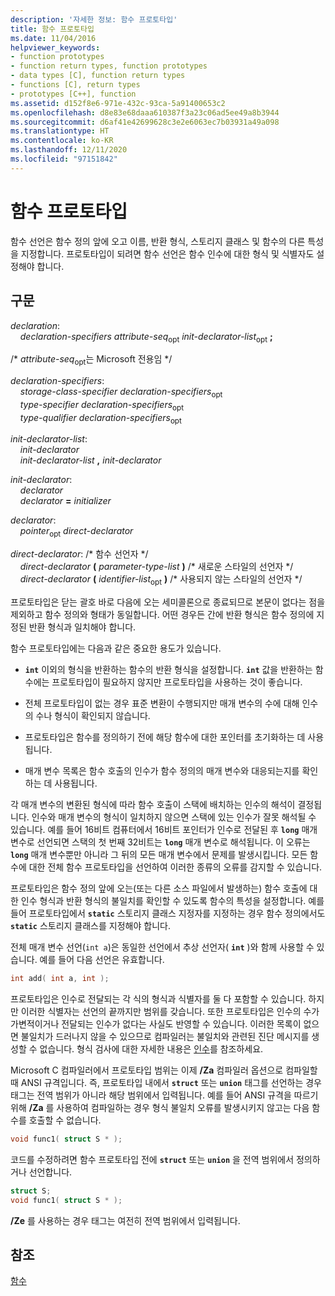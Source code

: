 ```yaml
---
description: '자세한 정보: 함수 프로토타입'
title: 함수 프로토타입
ms.date: 11/04/2016
helpviewer_keywords:
- function prototypes
- function return types, function prototypes
- data types [C], function return types
- functions [C], return types
- prototypes [C++], function
ms.assetid: d152f8e6-971e-432c-93ca-5a91400653c2
ms.openlocfilehash: d8e83e68daaa610387f3a23c06ad5ee49a8b3944
ms.sourcegitcommit: d6af41e42699628c3e2e6063ec7b03931a49a098
ms.translationtype: HT
ms.contentlocale: ko-KR
ms.lasthandoff: 12/11/2020
ms.locfileid: "97151842"
---
```

# <a name="function-prototypes"></a>함수 프로토타입

함수 선언은 함수 정의 앞에 오고 이름, 반환 형식, 스토리지 클래스 및 함수의 다른 특성을 지정합니다. 프로토타입이 되려면 함수 선언은 함수 인수에 대한 형식 및 식별자도 설정해야 합니다.

## <a name="syntax"></a>구문

*declaration*:<br/>
&nbsp;&nbsp;&nbsp;&nbsp;*declaration-specifiers* *attribute-seq*<sub>opt</sub> *init-declarator-list*<sub>opt</sub> **;**

/\* *attribute-seq*<sub>opt</sub>는 Microsoft 전용임 \*/

*declaration-specifiers*:<br/>
&nbsp;&nbsp;&nbsp;&nbsp;*storage-class-specifier* *declaration-specifiers*<sub>opt</sub> <br/>
&nbsp;&nbsp;&nbsp;&nbsp;*type-specifier* *declaration-specifiers*<sub>opt</sub> <br/>
&nbsp;&nbsp;&nbsp;&nbsp;*type-qualifier* *declaration-specifiers*<sub>opt</sub>

*init-declarator-list*:<br/>
&nbsp;&nbsp;&nbsp;&nbsp;*init-declarator*<br/>
&nbsp;&nbsp;&nbsp;&nbsp;*init-declarator-list*  **,**  *init-declarator*

*init-declarator*:<br/>
&nbsp;&nbsp;&nbsp;&nbsp;*declarator*<br/>
&nbsp;&nbsp;&nbsp;&nbsp;*declarator* **=** *initializer*

*declarator*:<br/>
&nbsp;&nbsp;&nbsp;&nbsp;*pointer*<sub>opt</sub> *direct-declarator*

*direct-declarator*: /\* 함수 선언자 \*/<br/>
&nbsp;&nbsp;&nbsp;&nbsp;*direct-declarator*  **(**  *parameter-type-list*  **)**   /\* 새로운 스타일의 선언자 \*/<br/>
&nbsp;&nbsp;&nbsp;&nbsp;*direct-declarator* **(** *identifier-list*<sub>opt</sub> **)**  /\* 사용되지 않는 스타일의 선언자 \*/

프로토타입은 닫는 괄호 바로 다음에 오는 세미콜론으로 종료되므로 본문이 없다는 점을 제외하고 함수 정의와 형태가 동일합니다. 어떤 경우든 간에 반환 형식은 함수 정의에 지정된 반환 형식과 일치해야 합니다.

함수 프로토타입에는 다음과 같은 중요한 용도가 있습니다.

- **`int`** 이외의 형식을 반환하는 함수의 반환 형식을 설정합니다. **`int`** 값을 반환하는 함수에는 프로토타입이 필요하지 않지만 프로토타입을 사용하는 것이 좋습니다.

- 전체 프로토타입이 없는 경우 표준 변환이 수행되지만 매개 변수의 수에 대해 인수의 수나 형식이 확인되지 않습니다.

- 프로토타입은 함수를 정의하기 전에 해당 함수에 대한 포인터를 초기화하는 데 사용됩니다.

- 매개 변수 목록은 함수 호출의 인수가 함수 정의의 매개 변수와 대응되는지를 확인하는 데 사용됩니다.

각 매개 변수의 변환된 형식에 따라 함수 호출이 스택에 배치하는 인수의 해석이 결정됩니다. 인수와 매개 변수의 형식이 일치하지 않으면 스택에 있는 인수가 잘못 해석될 수 있습니다. 예를 들어 16비트 컴퓨터에서 16비트 포인터가 인수로 전달된 후 **`long`** 매개 변수로 선언되면 스택의 첫 번째 32비트는 **`long`** 매개 변수로 해석됩니다. 이 오류는 **`long`** 매개 변수뿐만 아니라 그 뒤의 모든 매개 변수에서 문제를 발생시킵니다. 모든 함수에 대한 전체 함수 프로토타입을 선언하여 이러한 종류의 오류를 감지할 수 있습니다.

프로토타입은 함수 정의 앞에 오는(또는 다른 소스 파일에서 발생하는) 함수 호출에 대한 인수 형식과 반환 형식의 불일치를 확인할 수 있도록 함수의 특성을 설정합니다. 예를 들어 프로토타입에서 **`static`** 스토리지 클래스 지정자를 지정하는 경우 함수 정의에서도 **`static`** 스토리지 클래스를 지정해야 합니다.

전체 매개 변수 선언(`int a`)은 동일한 선언에서 추상 선언자( **`int`** )와 함께 사용할 수 있습니다. 예를 들어 다음 선언은 유효합니다.

```C
int add( int a, int );
```

프로토타입은 인수로 전달되는 각 식의 형식과 식별자를 둘 다 포함할 수 있습니다. 하지만 이러한 식별자는 선언의 끝까지만 범위를 갖습니다. 또한 프로토타입은 인수의 수가 가변적이거나 전달되는 인수가 없다는 사실도 반영할 수 있습니다. 이러한 목록이 없으면 불일치가 드러나지 않을 수 있으므로 컴파일러는 불일치와 관련된 진단 메시지를 생성할 수 없습니다. 형식 검사에 대한 자세한 내용은 [인수](../c-language/arguments.md)를 참조하세요.

Microsoft C 컴파일러에서 프로토타입 범위는 이제 **/Za** 컴파일러 옵션으로 컴파일할 때 ANSI 규격입니다. 즉, 프로토타입 내에서 **`struct`** 또는 **`union`** 태그를 선언하는 경우 태그는 전역 범위가 아니라 해당 범위에서 입력됩니다. 예를 들어 ANSI 규격을 따르기 위해 **/Za** 를 사용하여 컴파일하는 경우 형식 불일치 오류를 발생시키지 않고는 다음 함수를 호출할 수 없습니다.

```C
void func1( struct S * );
```

코드를 수정하려면 함수 프로토타입 전에 **`struct`** 또는 **`union`** 을 전역 범위에서 정의하거나 선언합니다.

```C
struct S;
void func1( struct S * );
```

**/Ze** 를 사용하는 경우 태그는 여전히 전역 범위에서 입력됩니다.

## <a name="see-also"></a>참조

[함수](../c-language/functions-c.md)
